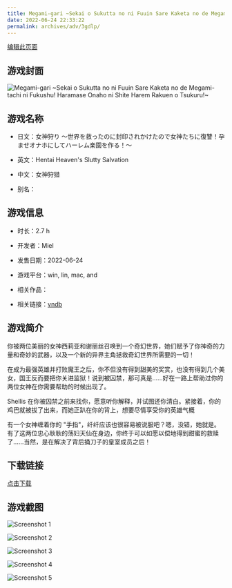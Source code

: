 ```yaml
---
title: Megami-gari ~Sekai o Sukutta no ni Fuuin Sare Kaketa no de Megami-tachi ni Fukushu! Haramase Onaho ni Shite Harem Rakuen o Tsukuru!~
date: 2022-06-24 22:33:22
permalink: archives/adv/3gdlp/
---
```

[编辑此页面](https://github.com/ACG-3/ADV3-source/blob/main/source/_posts/%E5%A5%B3%E7%A5%9E%E7%8B%A9%E3%82%8A%20%EF%BD%9E%E4%B8%96%E7%95%8C%E3%82%92%E6%95%91%E3%81%A3%E3%81%9F%E3%81%AE%E3%81%AB%E5%B0%81%E5%8D%B0%E3%81%95%E3%82%8C%E3%81%8B%E3%81%91%E3%81%9F%E3%81%AE%E3%81%A7%E5%A5%B3%E7%A5%9E%E3%81%9F%E3%81%A1%E3%81%AB%E5%BE%A9%E8%AE%90%EF%BC%81%E5%AD%95%E3%81%BE%E3%81%9B%E3%82%AA%E3%83%8A%E3%83%9B%E3%81%AB%E3%81%97%E3%81%A6%E3%83%8F%E3%83%BC%E3%83%AC%E3%83%A0%E6%A5%BD%E5%9C%92%E3%82%92%E4%BD%9C%E3%82%8B%EF%BC%81%EF%BD%9E.md)

## 游戏封面

![Megami-gari ~Sekai o Sukutta no ni Fuuin Sare Kaketa no de Megami-tachi ni Fukushu! Haramase Onaho ni Shite Harem Rakuen o Tsukuru!~](https://pan.timero.xyz/d/onedrive/img_lib_001/Megami-gari%20~Sekai%20o%20Sukutta%20no%20ni%20Fuuin%20Sare%20Kaketa%20no%20de%20Megami-tachi%20ni%20Fukushu!%20Haramase%20Onaho%20ni%20Shite%20Harem%20Rakuen%20o%20Tsukuru!~_cover.avif)


## 游戏名称

- 日文：女神狩り ～世界を救ったのに封印されかけたので女神たちに復讐！孕ませオナホにしてハーレム楽園を作る！～
- 英文：Hentai Heaven's Slutty Salvation
- 中文：女神狩猎

- 别名：


## 游戏信息

- 时长：2.7 h
- 开发者：Miel
- 发售日期：2022-06-24
- 游戏平台：win, lin, mac, and
- 相关作品：

- 相关链接：[vndb](https://vndb.org/v36364)


## 游戏简介

你被两位美丽的女神西莉亚和谢丽丝召唤到一个奇幻世界，她们赋予了你神奇的力量和奇妙的武器，以及一个新的异界主角拯救奇幻世界所需要的一切！

在成为最强英雄并打败魔王之后，你不但没有得到甜美的奖赏，也没有得到几个美女，国王反而要把你关进监狱！说到被囚禁，那可真是......好在一路上帮助过你的两位女神在你需要帮助的时候出现了。

Shellis 在你被囚禁之前来找你，愿意听你解释，并试图还你清白。紧接着，你的鸡巴就被拔了出来，而她正趴在你的背上，想要尽情享受你的英雄气概

有一个女神缠着你的 "手指"，纤纤应该也很容易被说服吧？嗯，没错，她就是。有了这两位忠心耿耿的荡妇天仙在身边，你终于可以如愿以偿地得到甜蜜的救赎了......当然，是在解决了背后捅刀子的皇室成员之后！




## 下载链接

[点击下载](https://pan.timero.xyz/onedrive/adv_lib_001/%E5%A5%B3%E7%A5%9E%E7%8B%A9%E3%82%8A%20%EF%BD%9E%E4%B8%96%E7%95%8C%E3%82%92%E6%95%91%E3%81%A3%E3%81%9F%E3%81%AE%E3%81%AB%E5%B0%81%E5%8D%B0%E3%81%95%E3%82%8C%E3%81%8B%E3%81%91%E3%81%9F%E3%81%AE%E3%81%A7%E5%A5%B3%E7%A5%9E%E3%81%9F%E3%81%A1%E3%81%AB%E5%BE%A9%E8%AE%90%EF%BC%81%E5%AD%95%E3%81%BE%E3%81%9B%E3%82%AA%E3%83%8A%E3%83%9B%E3%81%AB%E3%81%97%E3%81%A6%E3%83%8F%E3%83%BC%E3%83%AC%E3%83%A0%E6%A5%BD%E5%9C%92%E3%82%92%E4%BD%9C%E3%82%8B%EF%BC%81%EF%BD%9E)


## 游戏截图


![Screenshot 1](https://pan.timero.xyz/d/onedrive/img_lib_001/Megami-gari%20~Sekai%20o%20Sukutta%20no%20ni%20Fuuin%20Sare%20Kaketa%20no%20de%20Megami-tachi%20ni%20Fukushu!%20Haramase%20Onaho%20ni%20Shite%20Harem%20Rakuen%20o%20Tsukuru!~_Screenshot_1.avif)

![Screenshot 2](https://pan.timero.xyz/d/onedrive/img_lib_001/Megami-gari%20~Sekai%20o%20Sukutta%20no%20ni%20Fuuin%20Sare%20Kaketa%20no%20de%20Megami-tachi%20ni%20Fukushu!%20Haramase%20Onaho%20ni%20Shite%20Harem%20Rakuen%20o%20Tsukuru!~_Screenshot_2.avif)

![Screenshot 3](https://pan.timero.xyz/d/onedrive/img_lib_001/Megami-gari%20~Sekai%20o%20Sukutta%20no%20ni%20Fuuin%20Sare%20Kaketa%20no%20de%20Megami-tachi%20ni%20Fukushu!%20Haramase%20Onaho%20ni%20Shite%20Harem%20Rakuen%20o%20Tsukuru!~_Screenshot_3.avif)

![Screenshot 4](https://pan.timero.xyz/d/onedrive/img_lib_001/Megami-gari%20~Sekai%20o%20Sukutta%20no%20ni%20Fuuin%20Sare%20Kaketa%20no%20de%20Megami-tachi%20ni%20Fukushu!%20Haramase%20Onaho%20ni%20Shite%20Harem%20Rakuen%20o%20Tsukuru!~_Screenshot_4.avif)

![Screenshot 5](https://pan.timero.xyz/d/onedrive/img_lib_001/Megami-gari%20~Sekai%20o%20Sukutta%20no%20ni%20Fuuin%20Sare%20Kaketa%20no%20de%20Megami-tachi%20ni%20Fukushu!%20Haramase%20Onaho%20ni%20Shite%20Harem%20Rakuen%20o%20Tsukuru!~_Screenshot_5.avif)

